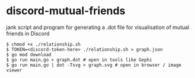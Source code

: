 # discord-mutual-friends

jank script and program for generating a .dot file for visualisation of mutual friends in Discord

```console
$ chmod +x ./relationship.sh
$ TOKEN=<discord-token-here> ./relationship.sh > graph.json
$ go mod download 
$ go run main.go > graph.dot # open in tools like Gephi 
$ go run main.go | dot -Tsvg > graph.svg # open in browser / image viewer
```
